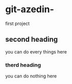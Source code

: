 # git-azedin-
first project 
## second heading
you can do every things here

### therd heading 
you can do nothing here 

